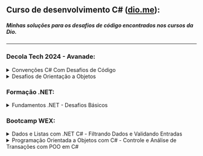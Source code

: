 ## Curso de desenvolvimento C# ([dio.me](https://dio.me/)):
##### Minhas soluções para os desafios de código encontrados nos cursos da Dio.

---

### Decola Tech 2024 - Avanade:

<details><summary>Convenções C# Com Desafios de Código</summary>

- [Explorando Sintaxe e Tipos de Dados](https://github.com/RafaelaSoliva/dio-csharp/tree/main/Sintaxe%20e%20Tipos%20de%20Dados)

- [Dominando os Operadores](https://github.com/RafaelaSoliva/dio-csharp/tree/main/Operadores)

- [Desvendando o Controle de Fluxo](https://github.com/RafaelaSoliva/dio-csharp/tree/main/Controle%20de%20Fluxo)

- [Utilizando Array e Listas](https://github.com/RafaelaSoliva/dio-csharp/tree/main/Arrays%20e%20Listas)

- [Manipulando Funções](https://github.com/RafaelaSoliva/dio-csharp/tree/main/Fun%C3%A7%C3%B5es)

</details>


<details><summary>Desafios de Orientação a Objetos</summary>

- [Primeiro Desafio com POO](https://github.com/RafaelaSoliva/dio-csharp/tree/main/Orienta%C3%A7%C3%A3o%20a%20Objetos)

- [Utilizando Propriedades e Métodos](https://github.com/RafaelaSoliva/dio-csharp/tree/main/Propriedades%20e%20M%C3%A9todos)

- [Criando um Objeto com Atributos](https://github.com/RafaelaSoliva/dio-csharp/tree/main/Atributos)

- [Utilizando Construtores](https://github.com/RafaelaSoliva/dio-csharp/tree/main/Construtores)

- [Utilizando Herança e Subclasses](https://github.com/RafaelaSoliva/dio-csharp/tree/main/Heran%C3%A7a%20e%20Subclasses)

</details>



### Formação .NET:

<details><summary>Fundamentos .NET - Desafios Básicos</summary>

- [Multiplicação Simples](https://github.com/RafaelaSoliva/dio-csharp/tree/main/Multiplica%C3%A7%C3%A3o%20Simples)

- [Pink e Cérebro](https://github.com/RafaelaSoliva/dio-csharp/tree/main/Pink%20e%20C%C3%A9rebro)

- [Esfera](https://github.com/RafaelaSoliva/dio-csharp/tree/main/Esfera)

</details>



### Bootcamp WEX:

<details><summary>Dados e Listas com .NET C# - Filtrando Dados e Validando Entradas</summary>

- [Registro de Despesas Válidas](https://github.com/RafaelaSoliva/dio-csharp/tree/main/Registro%20de%20Despesas%20V%C3%A1lidas)

- [Seleção de Nomes por Letra](https://github.com/RafaelaSoliva/dio-csharp/tree/main/Sele%C3%A7%C3%A3o%20de%20Nomes%20por%20Letra)

</details>


<details><summary>Programação Orientada a Objetos com C# - Controle e Análise de Transações com POO em C#</summary>

- [Controle de Limite do Cartão Corporativo](https://github.com/RafaelaSoliva/dio-csharp/tree/main/Controle%20de%20Limite%20do%20Cart%C3%A3o%20Corporativo)

- [Identificador de Transações Suspeitas](https://github.com/RafaelaSoliva/dio-csharp/tree/main/Identificador%20de%20Transa%C3%A7%C3%B5es%20Suspeitas)

</details>